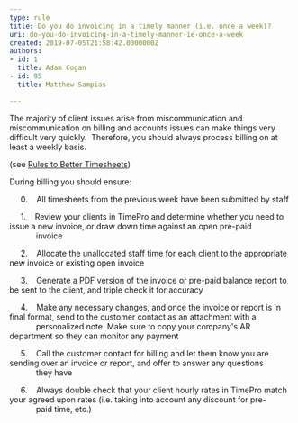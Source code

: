 ```yaml
---
type: rule
title: Do you do invoicing in a timely manner (i.e. once a week)?
uri: do-you-do-invoicing-in-a-timely-manner-ie-once-a-week
created: 2019-07-05T21:58:42.0000000Z
authors:
- id: 1
  title: Adam Cogan
- id: 95
  title: Matthew Sampias

---
```




<span class='intro'> <p>​The majority of client issues arise from miscommunication and miscommunication on billing and accounts issues can make things very difficult very quickly.&#160;&#160;Therefore, you should always process billing on at least a weekly basis. &#160;</p><p>(see <a href="/_layouts/15/FIXUPREDIRECT.ASPX?WebId=3dfc0e07-e23a-4cbb-aac2-e778b71166a2&amp;TermSetId=07da3ddf-0924-4cd2-a6d4-a4809ae20160&amp;TermId=cb136e2c-2bd9-47d0-adb6-8f905dc7b828">Rules to Better Timesheets​</a>)&#160;<br></p><p>During billing you should ensure&#58;​<br></p> </span>

<p>&#160; &#160;&#160; 0. &#160;&#160; All timesheets from the previous week have been submitted by staff<br></p><p>&#160; &#160;&#160; 1. &#160;&#160; Review your clients in TimePro and determine whether you need to issue a new invoice, or draw down time against an open pre-paid &#160; &#160; &#160;<br>&#160; &#160; &#160; &#160; &#160; &#160; invoice</p><p>&#160; &#160;&#160; 2. &#160;&#160; Allocate the unallocated staff time for each client to the appropriate new invoice or existing open invoice</p><p>&#160; &#160;&#160; 3. &#160;&#160; Generate a PDF version of the invoice or pre-paid balance report to be sent to the client, and triple check it for accuracy</p><p>&#160; &#160;&#160; 4. &#160;&#160; Make any necessary changes, and once the invoice or report is in final format, send to the customer contact as an attachment with a &#160; &#160; &#160;&#160;<br>&#160; &#160; &#160; &#160; &#160; &#160; personalized note. Make sure to copy your company's AR department so they can monitor any payment&#160;</p><p>&#160; &#160;&#160; 5. &#160;&#160; Call the customer contact for billing and let them know you are sending over an invoice or report, and offer to answer any questions&#160;<br>&#160; &#160; &#160; &#160; &#160; &#160; they have</p><p>&#160; &#160;&#160; 6. &#160;&#160; Always double check that your client hourly rates in TimePro match your agreed upon rates (i.e. taking into account any discount for pre-<br>&#160; &#160; &#160; &#160; &#160; &#160; paid time, etc.)​</p><br>



